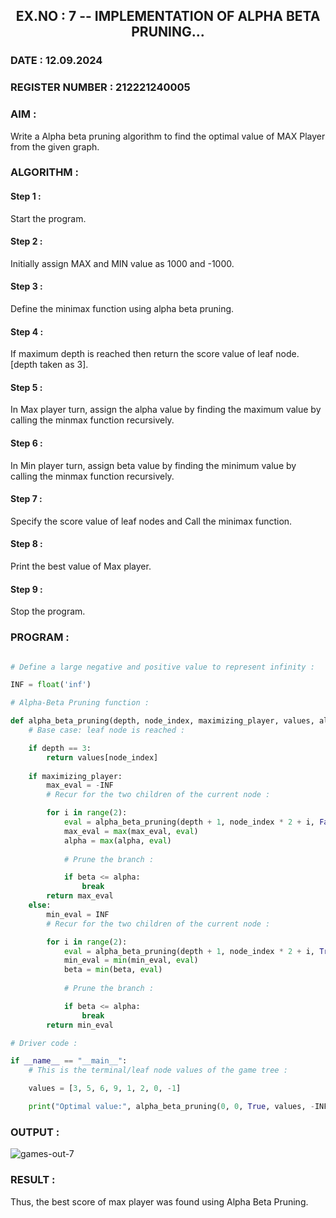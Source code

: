 ## <p align="center"> EX.NO : 7 -- IMPLEMENTATION OF ALPHA BETA PRUNING... </p>

### DATE : 12.09.2024                                                                          
### REGISTER NUMBER : 212221240005

### AIM : 

Write a Alpha beta pruning algorithm to find the optimal value of MAX Player from the given graph.

### ALGORITHM :

#### Step 1 :

Start the program.

#### Step 2 : 

Initially  assign MAX and MIN value as 1000 and -1000.

#### Step 3 :

Define the minimax function  using alpha beta pruning.

#### Step 4 :

If maximum depth is reached then return the score value of leaf node. [depth taken as 3].

#### Step 5 :

In Max player turn, assign the alpha value by finding the maximum value by calling the minmax function recursively.

#### Step 6 :

In Min player turn, assign beta value by finding the minimum value by calling the minmax function recursively.

#### Step 7 :

Specify the score value of leaf nodes and Call the minimax function.

#### Step 8 :

Print the best value of Max player.

#### Step 9 :

Stop the program. 

### PROGRAM :

```python

# Define a large negative and positive value to represent infinity :

INF = float('inf')

# Alpha-Beta Pruning function :

def alpha_beta_pruning(depth, node_index, maximizing_player, values, alpha, beta):
    # Base case: leaf node is reached :

    if depth == 3:
        return values[node_index]
    
    if maximizing_player:
        max_eval = -INF
        # Recur for the two children of the current node :

        for i in range(2):
            eval = alpha_beta_pruning(depth + 1, node_index * 2 + i, False, values, alpha, beta)
            max_eval = max(max_eval, eval)
            alpha = max(alpha, eval)
            
            # Prune the branch :

            if beta <= alpha:
                break
        return max_eval
    else:
        min_eval = INF
        # Recur for the two children of the current node :

        for i in range(2):
            eval = alpha_beta_pruning(depth + 1, node_index * 2 + i, True, values, alpha, beta)
            min_eval = min(min_eval, eval)
            beta = min(beta, eval)
            
            # Prune the branch :

            if beta <= alpha:
                break
        return min_eval

# Driver code :

if __name__ == "__main__":
    # This is the terminal/leaf node values of the game tree :

    values = [3, 5, 6, 9, 1, 2, 0, -1]

    print("Optimal value:", alpha_beta_pruning(0, 0, True, values, -INF, INF))

```

### OUTPUT :

![games-out-7](https://github.com/user-attachments/assets/1f21de7a-399e-480e-b147-ac7b100eec04)

### RESULT :

Thus, the best score of max player was found using Alpha Beta Pruning.

